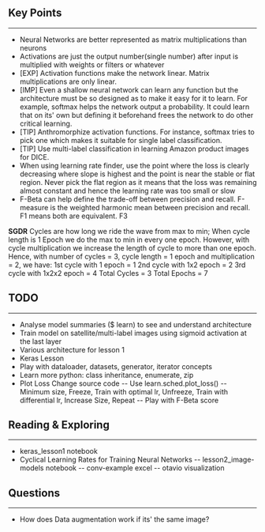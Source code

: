## Key Points
---
- Neural Networks are better represented as matrix multiplications than neurons
- Activations are just the output number(single number) after input is multiplied with weights or filters or whatever
- [EXP] Activation functions make the network linear. Matrix multiplications are only linear.
- [IMP] Even a shallow neural network can learn any function but the architecture must be so designed as to make it easy for it to learn. For example, softmax helps the network output a probability. It could learn that on its' own but defining it beforehand frees the network to do other critical learning.
- [TIP] Anthromorphize activation functions. For instance, softmax tries to pick one which makes it suitable for single label classification.
- [TIP] Use multi-label classification in learning Amazon product images for DICE.
- When using learning rate finder, use the point where the loss is clearly decreasing where slope is highest and the point is near the stable or flat region. Never pick the flat region as it means that the loss was remaining almost constant and hence the learning rate was too small or slow
- F-Beta can help define the trade-off between precision and recall. F-measure is the weighted harmonic mean between precision and recall. F1 means both are equivalent. F3 

**SGDR**
Cycles are how long we ride the wave from max to min; When cycle length is 1 Epoch we do the max to min in every one epoch. However, with cycle multiplication we increase the length of cycle to more than one epoch.
Hence, with number of cycles = 3, cycle length = 1 epoch and multiplication = 2, we have:
1st cycle with 1 epoch = 1
2nd cycle with 1x2 epoch = 2
3rd cycle with 1x2x2 epoch = 4
Total Cycles = 3
Total Epochs = 7


## TODO
---
- Analyse model summaries ($ learn) to see and understand architecture
- Train model on satellite/multi-label images using sigmoid activation at the last layer
- Various architecture for lesson 1
- Keras Lesson
- Play with dataloader, datasets, generator, iterator concepts
- Learn more python: class inheritance, enumerate, zip
- Plot Loss Change source code
-- Use learn.sched.plot_loss()
-- Minimum size, Freeze, Train with optimal lr, Unfreeze, Train with differential lr, Increase Size, Repeat
-- Play with F-Beta score

## Reading & Exploring 
---
- keras_lesson1 notebook
- Cyclical Learning Rates for Training Neural Networks
-- lesson2_image-models notebook
-- conv-example excel
-- otavio visualization

## Questions
---
- How does Data augmentation work if its' the same image? 
